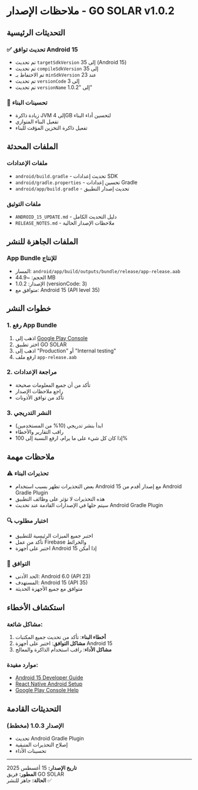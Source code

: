 # ملاحظات الإصدار - GO SOLAR v1.0.2

## التحديثات الرئيسية

### ✅ تحديث توافق Android 15

- تم تحديث `targetSdkVersion` إلى 35 (Android 15)
- تم تحديث `compileSdkVersion` إلى 35
- تم الاحتفاظ بـ `minSdkVersion` عند 23
- تم تحديث `versionCode` إلى 3
- تم تحديث `versionName` إلى "1.0.2"

### 🔧 تحسينات البناء

- زيادة ذاكرة JVM إلى 4GB لتحسين أداء البناء
- تفعيل البناء المتوازي
- تفعيل ذاكرة التخزين المؤقت للبناء

## الملفات المحدثة

### ملفات الإعدادات

- `android/build.gradle` - تحديث إعدادات SDK
- `android/gradle.properties` - تحسين إعدادات Gradle
- `android/app/build.gradle` - تحديث إصدار التطبيق

### ملفات التوثيق

- `ANDROID_15_UPDATE.md` - دليل التحديث الكامل
- `RELEASE_NOTES.md` - ملاحظات الإصدار الحالية

## الملفات الجاهزة للنشر

### App Bundle للإنتاج

- المسار: `android/app/build/outputs/bundle/release/app-release.aab`
- الحجم: ~44.9 MB
- الإصدار: 1.0.2 (versionCode: 3)
- متوافق مع: Android 15 (API level 35)

## خطوات النشر

### 1. رفع App Bundle

1. اذهب إلى [Google Play Console](https://play.google.com/console)
2. اختر تطبيق GO SOLAR
3. اذهب إلى "Production" أو "Internal testing"
4. ارفع ملف `app-release.aab`

### 2. مراجعة الإعدادات

- تأكد من أن جميع المعلومات صحيحة
- راجع ملاحظات الإصدار
- تأكد من توافق الأذونات

### 3. النشر التدريجي

- ابدأ بنشر تدريجي (10% من المستخدمين)
- راقب التقارير والأخطاء
- إذا كان كل شيء على ما يرام، ارفع النسبة إلى 100%

## ملاحظات مهمة

### ⚠️ تحذيرات البناء

- بعض التحذيرات تظهر بسبب استخدام Android 15 مع إصدار أقدم من Android Gradle Plugin
- هذه التحذيرات لا تؤثر على وظائف التطبيق
- سيتم حلها في الإصدارات القادمة عند تحديث Android Gradle Plugin

### 🔍 اختبار مطلوب

- اختبر جميع الميزات الرئيسية للتطبيق
- تأكد من عمل Firebase والخرائط
- اختبر على أجهزة Android 15 إذا أمكن

### 📱 التوافق

- الحد الأدنى: Android 6.0 (API 23)
- المستهدف: Android 15 (API 35)
- متوافق مع جميع الأجهزة الحديثة

## استكشاف الأخطاء

### مشاكل شائعة:

1. **أخطاء البناء**: تأكد من تحديث جميع المكتبات
2. **مشاكل التوافق**: اختبر على أجهزة Android 15
3. **مشاكل الأداء**: راقب استخدام الذاكرة والمعالج

### موارد مفيدة:

- [Android 15 Developer Guide](https://developer.android.com/about/versions/15)
- [React Native Android Setup](https://reactnative.dev/docs/environment-setup)
- [Google Play Console Help](https://support.google.com/googleplay/android-developer)

## التحديثات القادمة

### الإصدار 1.0.3 (مخطط)

- تحديث Android Gradle Plugin
- إصلاح التحذيرات المتبقية
- تحسينات الأداء

---

**تاريخ الإصدار:** 15 أغسطس 2025  
**المطور:** فريق GO SOLAR  
**الحالة:** جاهز للنشر ✅
